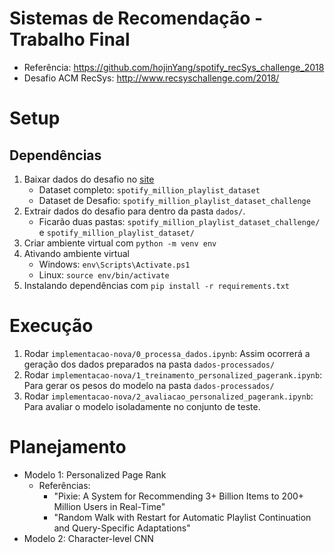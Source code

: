 # Sistemas de Recomendação - Trabalho Final

- Referência: https://github.com/hojinYang/spotify_recSys_challenge_2018
- Desafio ACM RecSys: http://www.recsyschallenge.com/2018/

# Setup

## Dependências

1. Baixar dados do desafio no [site](https://www.aicrowd.com/challenges/spotify-million-playlist-dataset-challenge#dataset)
   - Dataset completo: `spotify_million_playlist_dataset`
   - Dataset de Desafio: `spotify_million_playlist_dataset_challenge`
1. Extrair dados do desafio para dentro da pasta `dados/`.
   - Ficarão duas pastas: `spotify_million_playlist_dataset_challenge/` e `spotify_million_playlist_dataset/`
1. Criar ambiente virtual com `python -m venv env`
1. Ativando ambiente virtual
   - Windows: `env\Scripts\Activate.ps1`
   - Linux: `source env/bin/activate`
1. Instalando dependências com `pip install -r requirements.txt`


# Execução

1. Rodar `implementacao-nova/0_processa_dados.ipynb`: Assim ocorrerá a geração dos dados preparados na pasta `dados-processados/`
1. Rodar `implementacao-nova/1_treinamento_personalized_pagerank.ipynb`: Para gerar os pesos do modelo na pasta `dados-processados/`
1. Rodar `implementacao-nova/2_avaliacao_personalized_pagerank.ipynb`: Para avaliar o modelo isoladamente no conjunto de teste.

# Planejamento

- Modelo 1: Personalized Page Rank
   - Referências:
       - "Pixie: A System for Recommending 3+ Billion Items to 200+ Million Users in Real-Time"
       - "Random Walk with Restart for Automatic Playlist Continuation and Query-Specific Adaptations"
- Modelo 2: Character-level CNN
